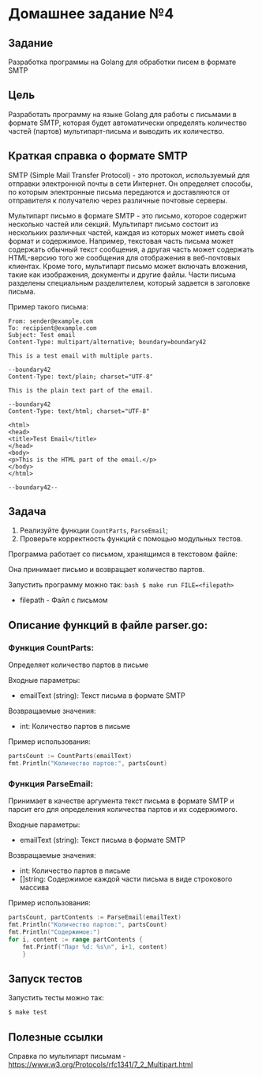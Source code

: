 # Домашнее задание №4

## Задание

Разработка программы на Golang для обработки писем в формате SMTP

## Цель

Разработать программу на языке Golang для работы с письмами в формате SMTP, которая будет автоматически определять количество частей (партов) мультипарт-письма и выводить их количество.

## Краткая справка о формате SMTP

SMTP (Simple Mail Transfer Protocol) - это протокол, используемый для отправки электронной почты в сети Интернет. Он определяет способы, по которым электронные письма передаются и доставляются от отправителя к получателю через различные почтовые серверы.

Мультипарт письмо в формате SMTP - это письмо, которое содержит несколько частей или секций. Мультипарт письмо состоит из нескольких различных частей, каждая из которых может иметь свой формат и содержимое. Например, текстовая часть письма может содержать обычный текст сообщения, а другая часть может содержать HTML-версию того же сообщения для отображения в веб-почтовых клиентах. Кроме того, мультипарт письмо может включать вложения, такие как изображения, документы и другие файлы. Части письма разделены специальным разделителем, который задается в заголовке письма.

Пример такого письма:
```
From: sender@example.com
To: recipient@example.com
Subject: Test email
Content-Type: multipart/alternative; boundary=boundary42

This is a test email with multiple parts.

--boundary42
Content-Type: text/plain; charset="UTF-8"

This is the plain text part of the email.

--boundary42
Content-Type: text/html; charset="UTF-8"

<html>
<head>
<title>Test Email</title>
</head>
<body>
<p>This is the HTML part of the email.</p>
</body>
</html>

--boundary42--
```

## Задача

1. Реализуйте функции `CountParts`, `ParseEmail`;
2. Проверьте корректность функций с помощью модульных тестов.

Программа работает со письмом, хранящимся в текстовом файле:

Она принимает письмо и возвращает количество партов.

Запустить программу можно так:
    ```bash
    $ make run FILE=<filepath>
    ```

 - filepath - Файл с письмом

## Описание функций в файле parser.go:

### Функция CountParts:
Определяет количество партов в письме

Входные параметры:

 - emailText (string): Текст письма в формате SMTP

Возвращаемые значения:

 - int: Количество партов в письме

Пример использования:

```go
partsCount := CountParts(emailText)
fmt.Println("Количество партов:", partsCount)
```

### Функция ParseEmail:
Принимает в качестве аргумента текст письма в формате SMTP и парсит его для определения количества партов и их содержимого.

Входные параметры:

 - emailText (string): Текст письма в формате SMTP

Возвращаемые значения:

 - int: Количество партов в письме
 - []string: Содержимое каждой части письма в виде строкового массива

Пример использования:

```go
partsCount, partContents := ParseEmail(emailText)
fmt.Println("Количество партов:", partsCount)
fmt.Println("Содержимое:")
for i, content := range partContents {
    fmt.Printf("Парт %d: %s\n", i+1, content)
    }
```

## Запуск тестов

Запустить тесты можно так:
```bash
$ make test
```

## Полезные ссылки

Справка по мультипарт письмам - https://www.w3.org/Protocols/rfc1341/7_2_Multipart.html
